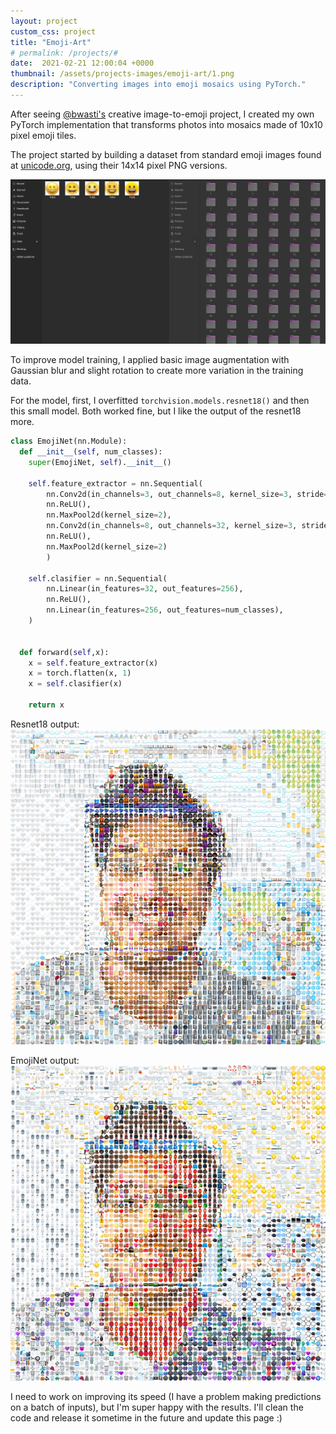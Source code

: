 ```yaml
---
layout: project
custom_css: project
title: "Emoji-Art"
# permalink: /projects/#
date:  2021-02-21 12:00:04 +0000
thumbnail: /assets/projects-images/emoji-art/1.png
description: "Converting images into emoji mosaics using PyTorch."
---
```


After seeing [@bwasti's](https://sigmoid.social/@bwasti/109592598903441446) creative image-to-emoji project, I created my own PyTorch implementation that transforms photos into mosaics made of 10x10 pixel emoji tiles.

The project started by building a dataset from standard emoji images found at [unicode.org](https://unicode.org/emoji/charts/full-emoji-list.html), using their 14x14 pixel PNG versions.

![dataset](/assets/projects-images/emoji-art/dataset.png)

To improve model training, I applied basic image augmentation with Gaussian blur and slight rotation to create more variation in the training data.

For the model, first, I overfitted `torchvision.models.resnet18()` and then this small model. Both worked fine, but I like the output of the resnet18 more. 

```python
class EmojiNet(nn.Module):
  def __init__(self, num_classes):
    super(EmojiNet, self).__init__()

    self.feature_extractor = nn.Sequential(
        nn.Conv2d(in_channels=3, out_channels=8, kernel_size=3, stride=1),
        nn.ReLU(),
        nn.MaxPool2d(kernel_size=2),
        nn.Conv2d(in_channels=8, out_channels=32, kernel_size=3, stride=1),
        nn.ReLU(),
        nn.MaxPool2d(kernel_size=2)
        )
    
    self.clasifier = nn.Sequential(
        nn.Linear(in_features=32, out_features=256),
        nn.ReLU(),
        nn.Linear(in_features=256, out_features=num_classes),
    )


  def forward(self,x):
    x = self.feature_extractor(x)
    x = torch.flatten(x, 1)
    x = self.clasifier(x)

    return x
```

Resnet18 output: ![Resnet18 output](/assets/projects-images/emoji-art/mh.png)

EmojiNet output: ![EmojiNet output](/assets/projects-images/emoji-art/mh_mini.png)

I need to work on improving its speed (I have a problem making predictions on a batch of inputs), but I'm super happy with the results. I'll clean the code and release it sometime in the future and update this page :)

